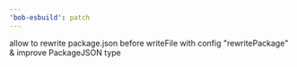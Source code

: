 ```yaml
---
'bob-esbuild': patch
---
```


allow to rewrite package.json before writeFile with config "rewritePackage" & improve PackageJSON type
